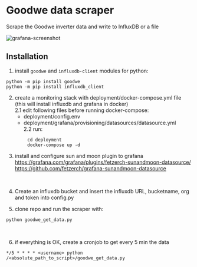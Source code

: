 # Goodwe data scraper
Scrape the Goodwe inverter data and write to InfluxDB or a file
</br>

![grafana-screenshot](https://user-images.githubusercontent.com/43645090/188503114-e9c2d6cc-6237-4668-a308-5df757a87d2c.png)


## Installation

1. install `goodwe` and `influxdb-client` modules for python:
```
python -m pip install goodwe
python -m pip install influxdb_client
```

2. create a monitoring stack with deployment/docker-compose.yml file (this will install influxdb and grafana in docker)</br>
  2.1 edit following files before running docker-compose:</br> 
    - deployment/config.env</br>
    - deployment/grafana/provisioning/datasources/datasource.yml</br>
  2.2 run:</br>
```
        cd deployment
        docker-compose up -d
```

3. install and configure sun and moon plugin to grafana
   https://grafana.com/grafana/plugins/fetzerch-sunandmoon-datasource/
   https://github.com/fetzerch/grafana-sunandmoon-datasource

</br>

4. Create an influxdb bucket and insert the influxdb URL, bucketname, org and token into config.py

5. clone repo and run the scraper with:
```
python goodwe_get_data.py
```
</br>

6. if everything is OK, create a cronjob to get every 5 min the data

```
*/5 * * * * <username> python /<absolute_path_to_script>/goodwe_get_data.py
```

</br>



